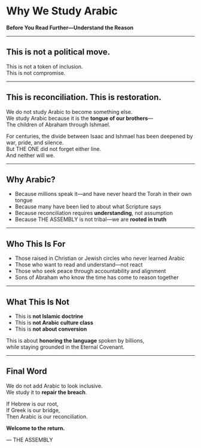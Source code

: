 # Why We Study Arabic  
**Before You Read Further—Understand the Reason**

---

## This is not a political move.  
This is not a token of inclusion.  
This is not compromise.

---

## This is reconciliation. This is restoration.

We do not study Arabic to become something else.  
We study Arabic because it is the **tongue of our brothers**—  
The children of Abraham through Ishmael.

For centuries, the divide between Isaac and Ishmael has been deepened by war, pride, and silence.  
But THE ONE did not forget either line.  
And neither will we.

---

## Why Arabic?

- Because millions speak it—and have never heard the Torah in their own tongue  
- Because many have been lied to about what Scripture says  
- Because reconciliation requires **understanding**, not assumption  
- Because THE ASSEMBLY is not tribal—we are **rooted in truth**

---

## Who This Is For

- Those raised in Christian or Jewish circles who never learned Arabic  
- Those who want to read and understand—not react  
- Those who seek peace through accountability and alignment  
- Sons of Abraham who know the time has come to reason together

---

## What This Is Not

- This is **not Islamic doctrine**  
- This is **not Arabic culture class**  
- This is **not about conversion**

This is about **honoring the language** spoken by billions,  
while staying grounded in the Eternal Covenant.

---

## Final Word

We do not add Arabic to look inclusive.  
We study it to **repair the breach**.

If Hebrew is our root,  
If Greek is our bridge,  
Then Arabic is our reconciliation.

**Welcome to the return.**

— THE ASSEMBLY
